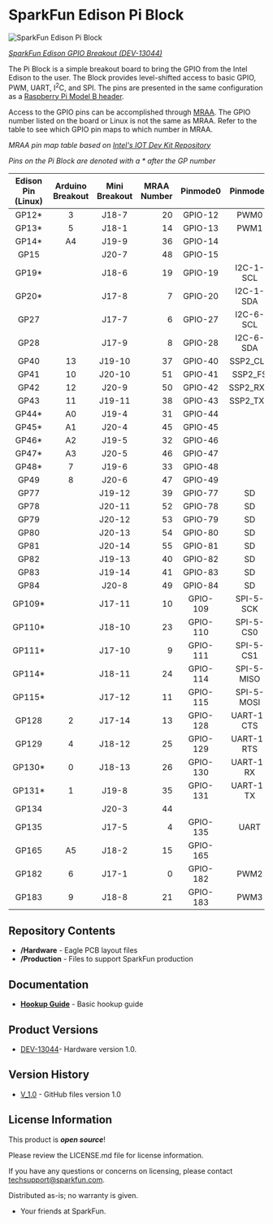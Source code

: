 SparkFun Edison Pi Block
========================

![SparkFun Edison Pi Block]()

[*SparkFun Edison GPIO Breakout (DEV-13044)*](https://www.sparkfun.com/products/13038)

The Pi Block is a simple breakout board to bring the GPIO from the Intel Edison to the user. The Block provides level-shifted access to basic GPIO, PWM, UART, I<sup>2</sup>C, and SPI. The pins are presented in the same configuration as a [Raspberry Pi Model B header](http://elinux.org/RPi_Low-level_peripherals#Model_A_and_B_.28Original.29).

Access to the GPIO pins can be accomplished through [MRAA](https://github.com/intel-iot-devkit/mraa). The GPIO number listed on the board or Linux is not the same as MRAA. Refer to the table to see which GPIO pin maps to which number in MRAA. 

*MRAA pin map table based on [Intel's IOT Dev Kit Repository](https://github.com/intel-iot-devkit/mraa/blob/master/docs/edison.md)*

*Pins on the Pi Block are denoted with a * after the GP number*

<table class="table table-bordered">
<thead><tr><th class="text-center" title="Field #1">Edison Pin (Linux)</th>
<th class="text-center" title="Field #2">Arduino Breakout</th>
<th class="text-center" title="Field #3">Mini Breakout</th>
<th class="text-center" title="Field #4">MRAA Number</th>
<th class="text-center" title="Field #5">Pinmode0</th>
<th class="text-center" title="Field #6">Pinmode1</th>
<th class="text-center" title="Field #7">Pinmode2</th>
</tr></thead>
<tbody><tr class="warning" align="center"><td>GP12*</td>
<td>3</td>
<td>J18-7 </td>
<td align="right">20</td>
<td>GPIO-12</td>
<td>PWM0</td>
<td> </td>
</tr>
<tr class="warning" align="center"><td>GP13*</td>
<td>5</td>
<td>J18-1 </td>
<td align="right">14</td>
<td>GPIO-13</td>
<td>PWM1</td>
<td> </td>
</tr>
<tr class="warning" align="center"><td>GP14*</td>
<td>A4</td>
<td>J19-9 </td>
<td align="right">36</td>
<td>GPIO-14</td>
<td> </td>
<td> </td>
</tr>
<tr align="center"><td>GP15</td>
<td> </td>
<td>J20-7 </td>
<td align="right">48</td>
<td>GPIO-15</td>
<td> </td>
<td> </td>
</tr>
<tr class="warning" align="center"><td>GP19*</td>
<td> </td>
<td>J18-6 </td>
<td align="right">19</td>
<td>GPIO-19</td>
<td>I2C-1-SCL</td>
<td> </td>
</tr>
<tr class="warning" align="center"><td>GP20*</td>
<td> </td>
<td>J17-8 </td>
<td align="right">7</td>
<td>GPIO-20</td>
<td>I2C-1-SDA</td>
<td> </td>
</tr>
<tr align="center"><td>GP27</td>
<td> </td>
<td>J17-7 </td>
<td align="right">6</td>
<td>GPIO-27</td>
<td>I2C-6-SCL</td>
<td> </td>
</tr>
<tr align="center"><td>GP28</td>
<td> </td>
<td>J17-9 </td>
<td align="right">8</td>
<td>GPIO-28</td>
<td>I2C-6-SDA</td>
<td> </td>
</tr>
<tr align="center"><td>GP40</td>
<td>13</td>
<td>J19-10 </td>
<td align="right">37</td>
<td>GPIO-40</td>
<td>SSP2_CLK</td>
<td> </td>
</tr>
<tr align="center"><td>GP41</td>
<td>10</td>
<td>J20-10 </td>
<td align="right">51</td>
<td>GPIO-41</td>
<td>SSP2_FS</td>
<td> </td>
</tr>
<tr align="center"><td>GP42</td>
<td>12</td>
<td>J20-9 </td>
<td align="right">50</td>
<td>GPIO-42</td>
<td>SSP2_RXD</td>
<td> </td>
</tr>
<tr align="center"><td>GP43</td>
<td>11</td>
<td>J19-11 </td>
<td align="right">38</td>
<td>GPIO-43</td>
<td>SSP2_TXD</td>
<td> </td>
</tr>
<tr class="warning" align="center"><td>GP44*</td>
<td>A0</td>
<td>J19-4 </td>
<td align="right">31</td>
<td>GPIO-44</td>
<td> </td>
<td> </td>
</tr>
<tr class="warning" align="center"><td>GP45*</td>
<td>A1</td>
<td>J20-4 </td>
<td align="right">45</td>
<td>GPIO-45</td>
<td> </td>
<td> </td>
</tr>
<tr class="warning" align="center"><td>GP46*</td>
<td>A2</td>
<td>J19-5 </td>
<td align="right">32</td>
<td>GPIO-46</td>
<td> </td>
<td> </td>
</tr>
<tr class="warning" align="center"><td>GP47*</td>
<td>A3</td>
<td>J20-5 </td>
<td align="right">46</td>
<td>GPIO-47</td>
<td> </td>
<td> </td>
</tr>
<tr class="warning" align="center"><td>GP48*</td>
<td>7</td>
<td>J19-6 </td>
<td align="right">33</td>
<td>GPIO-48</td>
<td> </td>
<td> </td>
</tr>
<tr align="center"><td>GP49</td>
<td>8</td>
<td>J20-6 </td>
<td align="right">47</td>
<td>GPIO-49</td>
<td> </td>
<td> </td>
</tr>
<tr align="center"><td>GP77</td>
<td> </td>
<td>J19-12 </td>
<td align="right">39</td>
<td>GPIO-77</td>
<td>SD</td>
<td> </td>
</tr>
<tr align="center"><td>GP78</td>
<td> </td>
<td>J20-11 </td>
<td align="right">52</td>
<td>GPIO-78</td>
<td>SD</td>
<td> </td>
</tr>
<tr align="center"><td>GP79</td>
<td> </td>
<td>J20-12 </td>
<td align="right">53</td>
<td>GPIO-79</td>
<td>SD</td>
<td> </td>
</tr>
<tr align="center"><td>GP80</td>
<td> </td>
<td>J20-13 </td>
<td align="right">54</td>
<td>GPIO-80</td>
<td>SD</td>
<td> </td>
</tr>
<tr align="center"><td>GP81</td>
<td> </td>
<td>J20-14 </td>
<td align="right">55</td>
<td>GPIO-81</td>
<td>SD</td>
<td> </td>
</tr>
<tr align="center"><td>GP82</td>
<td> </td>
<td>J19-13 </td>
<td align="right">40</td>
<td>GPIO-82</td>
<td>SD</td>
<td> </td>
</tr>
<tr align="center"><td>GP83</td>
<td> </td>
<td>J19-14 </td>
<td align="right">41</td>
<td>GPIO-83</td>
<td>SD</td>
<td> </td>
</tr>
<tr align="center"><td>GP84</td>
<td> </td>
<td>J20-8 </td>
<td align="right">49</td>
<td>GPIO-84</td>
<td>SD</td>
<td> </td>
</tr>
<tr class="warning" align="center"><td>GP109*</td>
<td> </td>
<td>J17-11 </td>
<td align="right">10</td>
<td>GPIO-109</td>
<td>SPI-5-SCK</td>
<td> </td>
</tr>
<tr class="warning" align="center"><td>GP110*</td>
<td> </td>
<td>J18-10 </td>
<td align="right">23</td>
<td>GPIO-110</td>
<td>SPI-5-CS0</td>
<td> </td>
</tr>
<tr class="warning" align="center"><td>GP111*</td>
<td> </td>
<td>J17-10 </td>
<td align="right">9</td>
<td>GPIO-111</td>
<td>SPI-5-CS1</td>
<td> </td>
</tr>
<tr class="warning" align="center"><td>GP114*</td>
<td> </td>
<td>J18-11 </td>
<td align="right">24</td>
<td>GPIO-114</td>
<td>SPI-5-MISO</td>
<td> </td>
</tr>
<tr class="warning" align="center"><td>GP115*</td>
<td> </td>
<td>J17-12 </td>
<td align="right">11</td>
<td>GPIO-115</td>
<td>SPI-5-MOSI</td>
<td> </td>
</tr>
<tr align="center"><td>GP128</td>
<td>2</td>
<td>J17-14 </td>
<td align="right">13</td>
<td>GPIO-128</td>
<td>UART-1-CTS</td>
<td> </td>
</tr>
<tr align="center"><td>GP129</td>
<td>4</td>
<td>J18-12 </td>
<td align="right">25</td>
<td>GPIO-129</td>
<td>UART-1-RTS</td>
<td> </td>
</tr>
<tr class="warning" align="center"><td>GP130*</td>
<td>0</td>
<td>J18-13 </td>
<td align="right">26</td>
<td>GPIO-130</td>
<td>UART-1-RX</td>
<td> </td>
</tr>
<tr class="warning" align="center"><td>GP131*</td>
<td>1</td>
<td>J19-8 </td>
<td align="right">35</td>
<td>GPIO-131</td>
<td>UART-1-TX</td>
<td> </td>
</tr>
<tr align="center"><td>GP134</td>
<td> </td>
<td>J20-3 </td>
<td align="right">44</td>
<td> </td>
<td> </td>
<td> </td>
</tr>
<tr align="center"><td>GP135</td>
<td> </td>
<td>J17-5 </td>
<td align="right">4</td>
<td>GPIO-135</td>
<td>UART</td>
<td> </td>
</tr>
<tr align="center"><td>GP165</td>
<td>A5</td>
<td>J18-2 </td>
<td align="right">15</td>
<td>GPIO-165</td>
<td> </td>
<td> </td>
</tr>
<tr align="center"><td>GP182</td>
<td>6</td>
<td>J17-1 </td>
<td align="right">0</td>
<td>GPIO-182</td>
<td>PWM2</td>
<td> </td>
</tr>
<tr align="center"><td>GP183</td>
<td>9</td>
<td>J18-8 </td>
<td align="right">21</td>
<td>GPIO-183</td>
<td>PWM3</td>
<td> </td>
</tr>
</tbody></table>

Repository Contents
-------------------
* **/Hardware** - Eagle PCB layout files
* **/Production** - Files to support SparkFun production

Documentation
--------------
* **[Hookup Guide](https://learn.sparkfun.com/tutorials/sparkfun-blocks-for-intel-edison---pi-block)** - Basic hookup guide

Product Versions
----------------
* [DEV-13044](https://www.sparkfun.com/products/13038)- Hardware version 1.0. 

Version History
---------------
* [V_1.0](https://github.com/sparkfun/Edison_Pi_Block/tree/V_1.0) - GitHub files version 1.0

License Information
-------------------

This product is _**open source**_! 

Please review the LICENSE.md file for license information. 

If you have any questions or concerns on licensing, please contact techsupport@sparkfun.com.

Distributed as-is; no warranty is given.

- Your friends at SparkFun.
